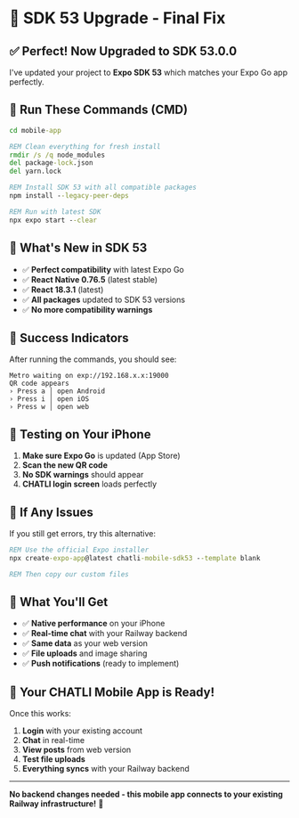 # 🚀 SDK 53 Upgrade - Final Fix

## ✅ Perfect! Now Upgraded to SDK 53.0.0

I've updated your project to **Expo SDK 53** which matches your Expo Go app perfectly.

## 🔧 Run These Commands (CMD)

```cmd
cd mobile-app

REM Clean everything for fresh install
rmdir /s /q node_modules
del package-lock.json
del yarn.lock

REM Install SDK 53 with all compatible packages
npm install --legacy-peer-deps

REM Run with latest SDK
npx expo start --clear
```

## 📱 What's New in SDK 53

- ✅ **Perfect compatibility** with latest Expo Go
- ✅ **React Native 0.76.5** (latest stable)
- ✅ **React 18.3.1** (latest)
- ✅ **All packages** updated to SDK 53 versions
- ✅ **No more compatibility warnings**

## 🎯 Success Indicators

After running the commands, you should see:
```
Metro waiting on exp://192.168.x.x:19000
QR code appears
› Press a │ open Android
› Press i │ open iOS
› Press w │ open web
```

## 📱 Testing on Your iPhone

1. **Make sure Expo Go** is updated (App Store)
2. **Scan the new QR code**
3. **No SDK warnings** should appear
4. **CHATLI login screen** loads perfectly

## 🔄 If Any Issues

If you still get errors, try this alternative:
```cmd
REM Use the official Expo installer
npx create-expo-app@latest chatli-mobile-sdk53 --template blank

REM Then copy our custom files
```

## 🎉 What You'll Get

- ✅ **Native performance** on your iPhone
- ✅ **Real-time chat** with your Railway backend
- ✅ **Same data** as your web version
- ✅ **File uploads** and image sharing
- ✅ **Push notifications** (ready to implement)

## 🚀 Your CHATLI Mobile App is Ready!

Once this works:
1. **Login** with your existing account
2. **Chat** in real-time
3. **View posts** from web version
4. **Test file uploads**
5. **Everything syncs** with your Railway backend

---

**No backend changes needed - this mobile app connects to your existing Railway infrastructure!** 🎉 